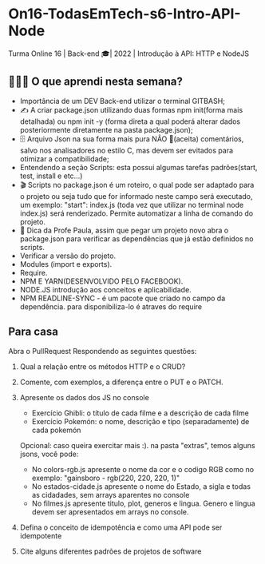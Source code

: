 # On16-TodasEmTech-s6-Intro-API-Node
Turma Online 16 | Back-end 🎓​| 2022 | Introdução à API:
HTTP e NodeJS


## 👩🏼‍💻​ O que aprendi nesta semana?

- Importância de um DEV Back-end utilizar o terminal GITBASH;
- ✍️ A criar package.json utilizando duas formas npm init(forma mais detalhada) ou npm init -y (forma direta a qual poderá alterar dados posteriormente diretamente na pasta package.json);
- 🗄️​ Arquivo Json na sua forma mais pura NÃO 🚫​(aceita) comentários, salvo nos analisadores no estilo C, mas devem ser evitados para otimizar a compatibilidade;
- Entendendo a seção Scripts: esta possui algumas tarefas padrões(start, test, install e etc...)
- 🎬​ Scripts no package.json é um roteiro, o qual pode ser adaptado para o projeto ou seja tudo que for informado neste campo será executado, um exemplo: "start": index.js (toda vez que utilizar no terminal node index.js) será renderizado.
Permite automatizar a linha de comando do projeto.
- 📢​ Dica da Profe Paula, assim que pegar um projeto novo abra o package.json para verificar as dependências que já estão definidos no scripts.
- Verificar a versão do projeto.
- Modules (import e exports).
- Require.
- NPM E YARN(DESENVOLVIDO PELO FACEBOOK).
- NODE.JS introdução aos conceitos e aplicabilidade.
- NPM READLINE-SYNC - é um pacote que criado no campo da  dependência. para disponibiliza-lo é atraves do require
## Para casa
Abra o PullRequest Respondendo as seguintes questões:

1) Qual a relação entre os métodos HTTP e o CRUD?

2) Comente, com exemplos, a diferença entre o PUT e o PATCH.

3) Apresente os dados dos JS no console
    - Exercício Ghibli: o título de cada filme e a descrição de cada filme
    - Exercício Pokemón: o nome, descrição e tipo (separadamente) de cada pokemón

    Opcional: caso queira exercitar mais :). na pasta "extras", temos alguns jsons, você pode:
    - No colors-rgb.js apresente o nome da cor e o codigo RGB como no exemplo: "gainsboro - rgb(220, 220, 220, 1)"
    - No estados-cidade.js apresente o nome do Estado, a sigla e todas as cidadades, sem arrays aparentes no console
    - No filmes.js apresente titulo, plot, generos e lingua. Genero e lingua devem ser apresentados em arrays no console.

4) Defina o conceito de idempotência e como uma API pode ser idempotente

5) Cite alguns diferentes padrões de projetos de software
